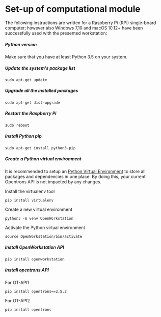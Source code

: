# Set-up of computational module

The following instructions are written for a Raspberry Pi (RPi) single-board computer; however also Windows 7,10 and macOS 10.12+ have been successfully used with the presented workstation:

##### Python version

Make sure that you have at least Python 3.5 on your system.

##### Update the system's package list

```
sudo apt-get update
```

##### Upgrade all the installed packages

```
sudo apt-get dist-upgrade
```

##### Restart the Raspberry Pi

```
sudo reboot
```

##### Install Python pip

```
sudo apt-get install python3-pip
```

##### Create a Python virtual environment

It is recommended to setup an [Python Virtual Environment](https://realpython.com/python-virtual-environments-a-primer/) to store all packages and dependencies in one place. By doing this, your current Opentrons API is not impacted by any changes.

Install the virtualenv tool
```
pip install virtualenv
```

Create a new virtual environment
```
python3 -m venv OpenWorkstation
```

Activate the Python virtual environment
```
source OpenWorkstation/bin/activate
```


##### Install OpenWorkstation API
```
pip install openworkstation
```

##### Install opentrons API
For OT-API1
```
pip install opentrons==2.5.2
```

For OT-API2
```
pip install opentrons
```
